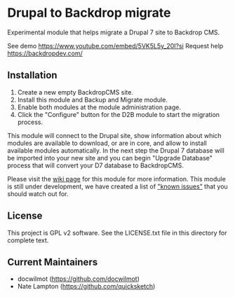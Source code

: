 Drupal to Backdrop migrate
===============================

Experimental module that helps migrate a Drupal 7 site to Backdrop CMS.

See demo https://www.youtube.com/embed/5VK5L5y_20I?si 
Request help https://backdropdev.com/

Installation
------------

1. Create a new empty BackdropCMS site.
2. Install this module and Backup and Migrate module.
3. Enable both modules at the module administration page.
4. Click the "Configure" button for the D2B module to start the migration process.

This module will connect to the Drupal site, show information about which modules are available to download, or are in core, 
and allow to install available modules automatically. In the next step the Drupal 7 database will be imported into your new site 
and you can begin "Upgrade Database" process that will convert your D7 database to BackdropCMS. 

Please visit the [wiki page](https://github.com/backdrop-contrib/d2b_migrate/wiki) for this module for more information. This module is still under development, we have created a list of ["known issues"]([https://github.com/backdrop-contrib/d2b_migrate/wiki/Know-Issues-with-Module](https://github.com/backdrop-contrib/d2b_migrate/wiki/Know-Issues-with-D2B-Migrate-Module)) that you should watch out for. 

License
-------

This project is GPL v2 software. See the LICENSE.txt file in this directory for
complete text.

Current Maintainers
-------------------

- docwilmot (https://github.com/docwilmot)
- Nate Lampton (https://github.com/quicksketch)

